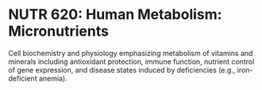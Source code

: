 # NUTR 620: Human Metabolism: Micronutrients

Cell biochemistry and physiology emphasizing metabolism of vitamins and minerals including antioxidant protection, immune function, nutrient control of gene expression, and disease states induced by deficiencies (e.g., iron-deficient anemia).